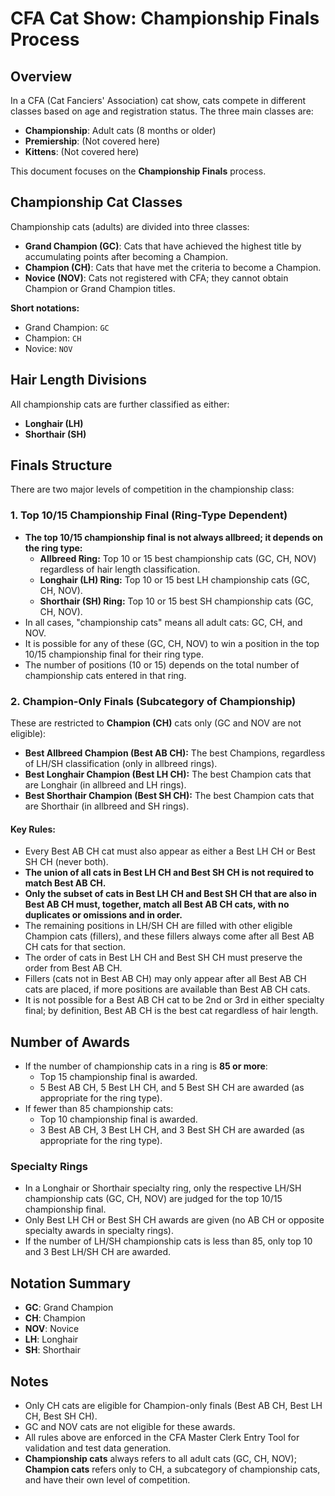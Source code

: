 # CFA Cat Show: Championship Finals Process

## Overview
In a CFA (Cat Fanciers' Association) cat show, cats compete in different classes based on age and registration status. The three main classes are:

- **Championship**: Adult cats (8 months or older)
- **Premiership**: (Not covered here)
- **Kittens**: (Not covered here)

This document focuses on the **Championship Finals** process.

## Championship Cat Classes
Championship cats (adults) are divided into three classes:

- **Grand Champion (GC)**: Cats that have achieved the highest title by accumulating points after becoming a Champion.
- **Champion (CH)**: Cats that have met the criteria to become a Champion.
- **Novice (NOV)**: Cats not registered with CFA; they cannot obtain Champion or Grand Champion titles.

**Short notations:**
- Grand Champion: `GC`
- Champion: `CH`
- Novice: `NOV`

## Hair Length Divisions
All championship cats are further classified as either:
- **Longhair (LH)**
- **Shorthair (SH)**

## Finals Structure
There are two major levels of competition in the championship class:

### 1. Top 10/15 Championship Final (Ring-Type Dependent)
- **The top 10/15 championship final is not always allbreed; it depends on the ring type:**
  - **Allbreed Ring:** Top 10 or 15 best championship cats (GC, CH, NOV) regardless of hair length classification.
  - **Longhair (LH) Ring:** Top 10 or 15 best LH championship cats (GC, CH, NOV).
  - **Shorthair (SH) Ring:** Top 10 or 15 best SH championship cats (GC, CH, NOV).
- In all cases, "championship cats" means all adult cats: GC, CH, and NOV.
- It is possible for any of these (GC, CH, NOV) to win a position in the top 10/15 championship final for their ring type.
- The number of positions (10 or 15) depends on the total number of championship cats entered in that ring.

### 2. Champion-Only Finals (Subcategory of Championship)
These are restricted to **Champion (CH)** cats only (GC and NOV are not eligible):
- **Best Allbreed Champion (Best AB CH):** The best Champions, regardless of LH/SH classification (only in allbreed rings).
- **Best Longhair Champion (Best LH CH):** The best Champion cats that are Longhair (in allbreed and LH rings).
- **Best Shorthair Champion (Best SH CH):** The best Champion cats that are Shorthair (in allbreed and SH rings).

#### Key Rules:
- Every Best AB CH cat must also appear as either a Best LH CH or Best SH CH (never both).
- **The union of all cats in Best LH CH and Best SH CH is not required to match Best AB CH.**
- **Only the subset of cats in Best LH CH and Best SH CH that are also in Best AB CH must, together, match all Best AB CH cats, with no duplicates or omissions and in order.**
- The remaining positions in LH/SH CH are filled with other eligible Champion cats (fillers), and these fillers always come after all Best AB CH cats for that section.
- The order of cats in Best LH CH and Best SH CH must preserve the order from Best AB CH.
- Fillers (cats not in Best AB CH) may only appear after all Best AB CH cats are placed, if more positions are available than Best AB CH cats.
- It is not possible for a Best AB CH cat to be 2nd or 3rd in either specialty final; by definition, Best AB CH is the best cat regardless of hair length.

## Number of Awards
- If the number of championship cats in a ring is **85 or more**:
  - Top 15 championship final is awarded.
  - 5 Best AB CH, 5 Best LH CH, and 5 Best SH CH are awarded (as appropriate for the ring type).
- If fewer than 85 championship cats:
  - Top 10 championship final is awarded.
  - 3 Best AB CH, 3 Best LH CH, and 3 Best SH CH are awarded (as appropriate for the ring type).

### Specialty Rings
- In a Longhair or Shorthair specialty ring, only the respective LH/SH championship cats (GC, CH, NOV) are judged for the top 10/15 championship final.
- Only Best LH CH or Best SH CH awards are given (no AB CH or opposite specialty awards in specialty rings).
- If the number of LH/SH championship cats is less than 85, only top 10 and 3 Best LH/SH CH are awarded.

## Notation Summary
- **GC**: Grand Champion
- **CH**: Champion
- **NOV**: Novice
- **LH**: Longhair
- **SH**: Shorthair

## Notes
- Only CH cats are eligible for Champion-only finals (Best AB CH, Best LH CH, Best SH CH).
- GC and NOV cats are not eligible for these awards.
- All rules above are enforced in the CFA Master Clerk Entry Tool for validation and test data generation.
- **Championship cats** always refers to all adult cats (GC, CH, NOV); **Champion cats** refers only to CH, a subcategory of championship cats, and have their own level of competition. 